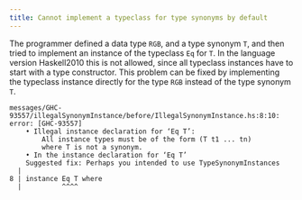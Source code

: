 ```yaml
---
title: Cannot implement a typeclass for type synonyms by default
---
```


The programmer defined a data type `RGB`, and a type synonym `T`, and then tried to implement an instance of the typeclass `Eq` for `T`.
In the language version Haskell2010 this is not allowed, since all typeclass instances have to start with a type constructor.
This problem can be fixed by implementing the typeclass instance directly for the type `RGB` instead of the type synonym `T`.

```
messages/GHC-93557/illegalSynonymInstance/before/IllegalSynonymInstance.hs:8:10: error: [GHC-93557]
    • Illegal instance declaration for ‘Eq T’:
        All instance types must be of the form (T t1 ... tn)
        where T is not a synonym.
    • In the instance declaration for ‘Eq T’
    Suggested fix: Perhaps you intended to use TypeSynonymInstances
  |
8 | instance Eq T where
  |          ^^^^
```
